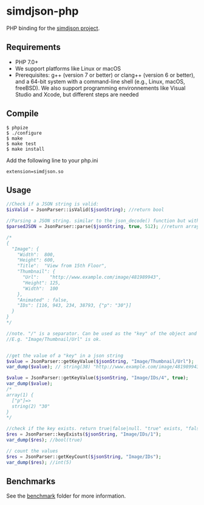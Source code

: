 # simdjson-php

PHP binding for the [simdjson project](https://github.com/lemire/simdjson).

## Requirements

- PHP 7.0+
- We support platforms like Linux or macOS
- Prerequisites: g++ (version 7 or better) or clang++ (version 6 or better), and a 64-bit system with a command-line shell (e.g., Linux, macOS, freeBSD). We also support programming environnements like Visual Studio and Xcode, but different steps are needed

## Compile

```
$ phpize
$ ./configure
$ make
$ make test
$ make install
```

Add the following line to your php.ini

```
extension=simdjson.so
```

## Usage

```php
//Check if a JSON string is valid:
$isValid = JsonParser::isValid($jsonString); //return bool

//Parsing a JSON string. similar to the json_decode() function but without the fourth argument
$parsedJSON = JsonParser::parse($jsonString, true, 512); //return array|object|null. "null" string is not a standard json

/*
{
  "Image": {
    "Width":  800,
    "Height": 600,
    "Title":  "View from 15th Floor",
    "Thumbnail": {
      "Url":    "http://www.example.com/image/481989943",
      "Height": 125,
      "Width":  100
    },
    "Animated" : false,
    "IDs": [116, 943, 234, 38793, {"p": "30"}]
  }
}
*/

//note. "/" is a separator. Can be used as the "key" of the object and the "index" of the array
//E.g. "Image/Thumbnail/Url" is ok.


//get the value of a "key" in a json string
$value = JsonParser::getKeyValue($jsonString, "Image/Thumbnail/Url");
var_dump($value); // string(38) "http://www.example.com/image/481989943"

$value = JsonParser::getKeyValue($jsonString, "Image/IDs/4", true);
var_dump($value);
/*
array(1) {
  ["p"]=>
  string(2) "30"
}
*/

//check if the key exists. return true|false|null. "true" exists, "false" does not exist, "null" string is not a standard json
$res = JsonParser::keyExists($jsonString, "Image/IDs/1");
var_dump($res); //bool(true)

// count the values
$res = JsonParser::getKeyCount($jsonString, "Image/IDs");
var_dump($res); //int(5)
```

## Benchmarks
See the [benchmark](./benchmark) folder for more information.
